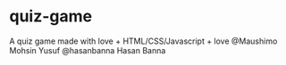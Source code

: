 # quiz-game
A quiz game made with love + HTML/CSS/Javascript + love
@Maushimo Mohsin Yusuf
@hasanbanna Hasan Banna
